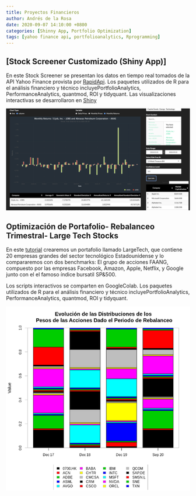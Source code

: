 ```yaml
---
title: Proyectos Financieros
author: Andrés de la Rosa
date: 2020-09-07 14:10:00 +0800
categories: [Shinny App, Portfolio Optimization]
tags: [yahoo finance api, portfolioanalytics, Rprogramming]
---
```



## [Stock Screener Customizado (Shiny App)]
En este Stock Screener se presentan los  datos en tiempo real tomados de la API Yahoo Finance provista por [RapidApi](https://rapidapi.com/apidojo/api/yahoo-finance1). Los paquetes utilizados de R para el análisis financiero y técnico incluyePortfolioAnalytics, PerformanceAnalytics, quantmod, ROI y tidyquant. Las visualizaciones interactivas se desarrollaron en [Shiny](https://shiny.rstudio.com/)


<img src="assets/img/proyectos_financieros/ProyectosFinancieros2.png"/>


## Optimización de Portafolio- Rebalanceo Trimestral- Large Tech Stocks
En este [tutorial](https://colab.research.google.com/drive/1YpOxkUqQVz27eg7XOQH4VzbbJ61kKRGj?usp=sharing) crearemos un portafolio llamado LargeTech, que contiene 20 empresas grandes del sector tecnológico Estadounidense y lo compararemos con dos benchmarks: El grupo de acciones FAANG, compuesto por las empresas Facebook, Amazon, Apple, Netflix, y  Google junto con el  el famoso índice bursatil SP&500.  

Los scripts interactivos se comparten en GoogleColab. Los paquetes utilizados de R para el análisis financiero y técnico incluyePortfolioAnalytics, PerformanceAnalytics, quantmod, ROI y tidyquant.


<img src="/assets/img/proyectos_financieros/pesos.png"/>

